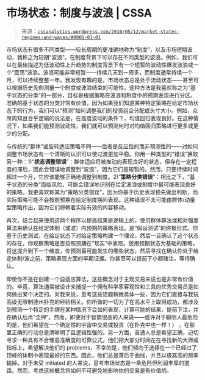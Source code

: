 <!--yml

分类：未分类

日期：2024-05-12 18:26:58

-->

# 市场状态：制度与波浪 | CSSA

> 来源：[`cssanalytics.wordpress.com/2010/05/12/market-states-regimes-and-waves/#0001-01-01`](https://cssanalytics.wordpress.com/2010/05/12/market-states-regimes-and-waves/#0001-01-01)

市场状态有很多不同类型——较长周期的更准确地称为“制度”，以及市场短期波动，我称之为短期“波浪”。在制度背景下可以存在不同类型的波浪。例如，我们可以在最佳描述为低波动性上升趋势的制度背景下有一个短暂的波动性爆发波浪或一个“震荡”波浪。波浪可能非常短暂——持续几天到一周多，而制度通常持续一个月，可以持续整整一年。我发现有趣的是，市场状态总是处于流动状态——甚至可以根据历史先例测量一个制度或波浪结束的可能性。这种方法是我喜欢称之为“基于状态的分类”的一部分，目标是根据策略在波浪和制度中的预期表现进行分区。准确的基于状态的分类非常有价值，因为如果我们知道某种特定策略在给定市场状态下的行为，我们可以“预测”如何调整我们的投资组合分配或头寸大小。例如，众所周知且合乎逻辑的说法是，在高度波动的条件下，均值回归表现良好。在这种情况下，如果我们能预测波动性，我们就可以预测何时对均值回归策略进行更多或更少的分配。

与传统的“群体”或旋转适应策略不同——后者是反应性的而非预测性的——对如何调整市场状态有一个清晰的认识可以使过渡更加平稳。你用一种类型的“错误”换取另一种：1)“**状态调整错误**”：群体适应将被推动向表现良好的状态，但存在一定程度的滞后，因此会错误地调整到“波浪”，因为它们是短暂的。然而，只要持续时间超过一个月，它应该能够正确地调整到制度。2)“**策略分类错误**”：相比之下，“基于状态的分类”面临风险，可能会错误地识别在给定波浪或制度中最可能表现良好的策略。我更喜欢称其为“策略分类错误”，因为你基于历史表现预先做出判断，而实际策略可能不会按照预期在给定制度期间表现。这种错误不太可能由群体/动量型策略作出，因为它们将朝着实际有效的内容移动。

再次，结合起来使用这两个程序以提高结果是逻辑上的。使用群体算法或相对强度算法来确认在给定体制（或波）内预期的策略表现，是“假设测试”的终极形式。你基于历史测试，在给定状态下对给定策略构建一个理论，然后一旦确认了这个状态的存在，你观察策略是否按照预期在“现实”中表现。使用预期状态为基础的策略，将这提升到下一个维度，你预测最可能发生的哪些状态，然后寻找在确认你处于给定体制/波之前，策略表现方面的早期证据。你甚至可以提前下小额赌注，等待确认。

即使你不是在创建一个自适应算法，这些概念对于主观交易来说也是非常有价值的。毕竟，算法通常被设计来捕捉一个拥有科学家客观性和工具的优秀交易员是如何做出某个决定的。对我来说，思考这些话题稍微具体一些，因为它们直接与我玩高级无限制德州扑克的经验相关。你所做的一切为了在高水平上取得成功，都涉及到预测一个特定的手牌在某种情况下会如何表现，计算可能的结果，提前下注，并在确认后再“全押”。然而，即使对于智商很高的人来说——或许对于聪明人最危险的是，他们希望在一个确定性的宇宙中交易或投资（在扑克中也一样！） ，在那里正确的行动总是清晰明了且逻辑性强的。另一方面，普通人总是希望正确，迫切寻求一种具有不合理高准确度的可靠公式。他们把大部分时间花在寻找新的大师或指标上，希望解决他们的 problems，不幸的是，他们倾向于选择在一个已经过了顶峰的体制中表现最好的东西。因此，他们总是落后于曲线，并且以极其高的频率输掉。对于未受 initiated 的人来说，思考市场状态是一条危险但利润丰厚的道路。然而，考虑这些概念将如何不可避免地影响你的交易是有价值的。
